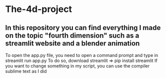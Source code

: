# The-4d-project
In this repository you can find everything I made on the topic "fourth dimension" such as a streamlit website and a blender animation
-
To open the app.py file, you need to open a command prompt and type in streamlit run app.py 
To do so, download streamlit => pip install streamlit
If you want to change something in my script, you can use the compiler sublime text as I did
